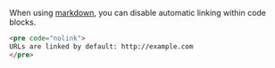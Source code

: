 When using [markdown](format), you can disable automatic linking within code blocks.

```HTML
<pre code="nolink"> 
URLs are linked by default: http://example.com
</pre>
``` 